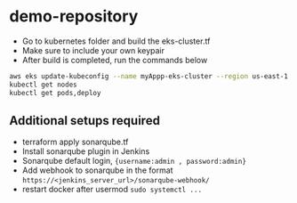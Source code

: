 # demo-repository
- Go to kubernetes folder and build the eks-cluster.tf 
- Make sure to include your own keypair
- After build is completed, run the commands below

```bash
aws eks update-kubeconfig --name myAppp-eks-cluster --region us-east-1
kubectl get nodes
kubectl get pods,deploy
```


## Additional setups required
- terraform apply sonarqube.tf
- Install sonarqube plugin in Jenkins
- Sonarqube default login, `{username:admin , password:admin}`
- Add webhook to sonarqube in the format `https://<jenkins_server_url>/sonarqube-webhook/`
- restart docker after usermod `sudo systemctl ...     `

